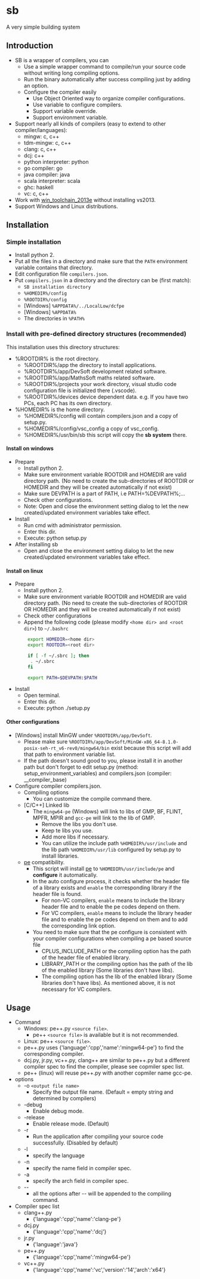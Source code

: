 # sb
A very simple building system

## Introduction
* SB is a wrapper of compilers, you can
  * Use a simple wrapper command to compile/run your source code without writing long compiling options.
  * Run the binary automatically after success compiling just by adding an option.
  * Configure the compiler easily
    * Use Object Oriented way to organize compiler configurations.
    * Use variable to configure compilers.
    * Support variable override.
    * Support environment variable.
* Support nearly all kinds of compilers (easy to extend to other compiler/languages):
  * mingw: c, c++
  * tdm-mingw: c, c++
  * clang: c, c++
  * dcj: c++
  * python interpreter: python
  * go compiler: go
  * java compiler: java
  * scala interpreter: scala
  * ghc: haskell
  * vc: c, c++
* Work with [win_toolchain_2013e](http://yun.baidu.com/share/link?shareid=2799405881&uk=2684621311) without installing vs2013.
* Support Windows and Linux distributions.

## Installation
### Simple installation
* Install python 2.
* Put all the files in a directory and make sure that the `PATH` environment variable contains that directory.
* Edit configuration file `compilers.json`.
* Put `compilers.json` in a directory and the directory can be (first match):
  * `SB installation directory`
  * `%HOMEDIR%/config`
  * `%ROOTDIR%/config`
  * [Windows] `%APPDATA%/../LocalLow/dcfpe`
  * [Windows] `%APPDATA%`
  * The directories in `%PATH%`

### Install with pre-defined directory structures (recommended)
This installation uses this directory structures:
  * %ROOTDIR% is the root directory.
    * %ROOTDIR%/app the directory to install applications.
    * %ROOTDIR%/app/DevSoft development related software.
    * %ROOTDIR%/app/MathsSoft maths related software.
    * %ROOTDIR%/projects your work directory, visual studio code configuration file is initialized there (.vscode).
    * %ROOTDIR%/devices device dependent data. e.g. If you have two PCs, each PC has its own directory.
  * %HOMEDIR% is the home directory.
    * %HOMEDIR%/config will contain compilers.json and a copy of setup.py.
    * %HOMEDIR%/config/vsc_config a copy of vsc_config.
    * %HOMEDIR%/usr/bin/sb this script will copy the **sb system** there.

#### Install on windows

  * Prepare
    * Install python 2.
    * Make sure environment variable ROOTDIR and HOMEDIR are valid directory path. (No need to create the sub-directories of ROOTDIR or HOMEDIR and they will be created automatically if not exist)
    * Make sure DEVPATH is a part of PATH, i.e PATH=%DEVPATH%;...
    * Check other configurations.
    * Note: Open and close the environment setting dialog to let the new created/updated environment variables take effect.
  * Install
    * Run cmd with administrator permission.
    * Enter this dir.
    * Execute: python setup.py
  * After installing sb
    * Open and close the environment setting dialog to let the new created/updated environment variables take effect.

#### Install on linux

  * Prepare
    * Install python 2.
    * Make sure environment variable ROOTDIR and HOMEDIR are valid directory path. (No need to create the sub-directories of ROOTDIR OR HOMEDIR and they will be created automatically if not exist)
    * Check other configurations
    * Append the following code (please modify `<home dir> and <root dir>`) to `~/.bashrc`
```bash
        export HOMEDIR=<home dir>
        export ROOTDIR=<root dir>

        if [ -f ~/.sbrc ]; then
         . ~/.sbrc
        fi

        export PATH=$DEVPATH:$PATH
```

  * Install
    * Open terminal.
    * Enter this dir.
    * Execute: python ./setup.py

#### Other configurations

  * [Windows] install MinGW under `%ROOTDIR%/app/DevSoft`.
    * Please make sure `%ROOTDIR%/app/DevSoft/MinGW-x86_64-8.1.0-posix-seh-rt_v6-rev0/mingw64/bin` exist because this script will add that path to environment variable list.
    * If the path doesn't sound good to you, please install it in another path but don't forget to edit setup.py (method: setup_environment_variables) and compilers.json (compiler: __compiler_base)
  * Configure compiler compilers.json.
    * Compiling options
      * You can customize the compile command there.
    * [C/C++] Linked lib
      * The `mingw64-pe` (Windows) will link to libs of GMP, BF, FLINT, MPFR, MPIR and `gcc-pe` will link to the lib of GMP.
        * Remove the libs you don't use.
        * Keep te libs you use.
        * Add more libs if necessary.
        * You can utilize the include path `%HOMEDIR%/usr/include` and the lib path `%HOMEDIR%/usr/lib` configured by setup.py to install libraries.
    * [pe](https://github.com/baihacker/pe) compatibility.
      * This script will install [pe](https://github.com/baihacker/pe) to `%HOMEDIR%/usr/include/pe` and **configure** it automatically.
      * In the auto configure process, it checks whether the header file of a library exists and `enable` the corresponding library if the header file is found.
        * For non-VC compilers, `enable` means to include the library header file and to enable the pe codes depend on them.
        * For VC compilers, `enable` means to include the library header file and to enable the pe codes depend on them and to add the corresponding link option.
      * You need to make sure that the pe configure is consistent with your compiler configurations when compiling a pe based source file
        * CPLUS_INCLUDE_PATH or the compiling option has the path of the header file of enabled library.
        * LIBRARY_PATH or the compiling option has the path of the lib of the enabled library (Some libraries don't have libs).
        * The compiling option has the lib of the enabled library (Some libraries don't have libs). As mentioned above, it is not necessary for VC compilers.

## Usage
* Command
  * Windows: pe++.py `<source file>`.
    * pe++ `<source file>` is available but it is not recommended.
  * Linux: pe++ `<source file>`.
  * pe++.py uses {'language':'cpp','name':'mingw64-pe'} to find the corresponding compiler.
  * dcj.py, jr.py, vc++.py, clang++ are similar to pe++.py but a different compiler spec to find the compiler, please see copmiler spec list.
  * pe++ (linux) will reuse pe++.py with another copmiler name gcc-pe.
* options
  * -o `<output file name>`
    * Specify the output file name. (Default = empty string and determined by compilers)
  * -debug
    * Enable debug mode.
  * -release
    * Enable release mode. (Default)
  * -r
    * Run the application after compiling your source code successfully. (Disabled by default)
  * -l
    * specify the language
  * -n
    * specify the name field in compiler spec.
  * -a
    * specify the arch field in compiler spec.
  * --
    * all the options after -- will be appended to the compiling command.
* Compiler spec list
  * clang++.py
    * {'language':'cpp','name':'clang-pe'}
  * dcj.py
    * {'language':'cpp','name':'dcj'}
  * jr.py
    * {'language':'java'}
  * pe++.py
    * {'language':'cpp','name':'mingw64-pe'}
  * vc++.py
    * {'language':'cpp','name':'vc','version':'14','arch':'x64'}
